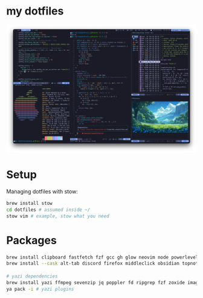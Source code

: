 # my dotfiles

![preview](./preview.png)

# Setup

Managing dotfiles with stow:

```sh
brew install stow
cd dotfiles # assumed inside ~/
stow vim # example, stow what you need
```

# Packages

```sh
brew install clipboard fastfetch fzf gcc gh glow neovim node powerlevel10k python ripgrep rust stow tree-sitter wget yazi zoxide
brew install --cask alt-tab discord firefox middleclick obsidian topnotch wezterm

# yazi dependencies
brew install yazi ffmpeg sevenzip jq poppler fd ripgrep fzf zoxide imagemagick font-symbols-only-nerd-font
ya pack -i # yazi plugins
```
